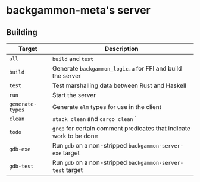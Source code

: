 backgammon-meta's server
========================

## Building
| Target           | Description                                                         |
| ---------------- | ------------------------------------------------------------------- |
| `all`            | `build` and `test`                                                  |
| `build`          | Generate `backgammon_logic.a` for FFI and build the server          |
| `test`           | Test marshalling data between Rust and Haskell                      |
| `run`            | Start the server                                                    |
| `generate-types` | Generate `elm` types for use in the client                          |
| `clean`          | `stack clean` and `cargo clean`     `                               |
| `todo`           | `grep` for certain comment predicates that indicate work to be done |
| `gdb-exe`        | Run `gdb` on a non-stripped `backgammon-server-exe` target          |
| `gdb-test`       | Run `gdb` on a non-stripped `backgammon-server-test` target         |
